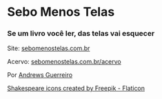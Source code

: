 # Sebo Menos Telas

### Se um livro você ler, das telas vai esquecer

Site: [sebomenostelas.com.br](https://sebomenostelas.com.br)

Acervo: [sebomenostelas.com.br/acervo](https://sebomenostelas.com.br/acervo)

Por [Andrews Guerreiro](https://github.com/andguerreiro)

[Shakespeare icons created by Freepik - Flaticon](https://www.flaticon.com/free-icons/shakespeare "shakespeare icons")
